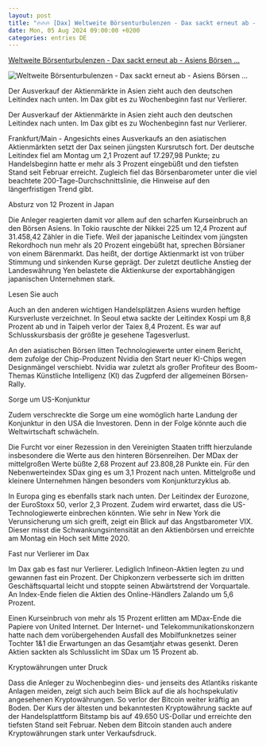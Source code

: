 ```yaml
---
layout: post
title: "🔥🔥🔥 [Dax] Weltweite Börsenturbulenzen - Dax sackt erneut ab - Asiens Börsen ..."
date: Mon, 05 Aug 2024 09:00:00 +0200
categories: entries DE
---
```

[Weltweite Börsenturbulenzen - Dax sackt erneut ab - Asiens Börsen ...](https://www.schwarzwaelder-bote.de/inhalt.weltweite-boersenturbulenzen-dax-sackt-erneut-ab-asiens-boersen-knicken-ein.7b570132-77e9-4507-8f98-46f5f3580231.html)

![Weltweite Börsenturbulenzen - Dax sackt erneut ab - Asiens Börsen ...](https://www.schwarzwaelder-bote.de/media.media.20069f14-2b66-45c8-ae1c-630615eecdf6.16x9_1024.jpg)

Der Ausverkauf der Aktienmärkte in Asien zieht auch den deutschen Leitindex nach unten. Im Dax gibt es zu Wochenbeginn fast nur Verlierer.

Der Ausverkauf der Aktienmärkte in Asien zieht auch den deutschen Leitindex nach unten. Im Dax gibt es zu Wochenbeginn fast nur Verlierer.

Frankfurt/Main - Angesichts eines Ausverkaufs an den asiatischen Aktienmärkten setzt der Dax seinen jüngsten Kursrutsch fort. Der deutsche Leitindex fiel am Montag um 2,1 Prozent auf 17.297,98 Punkte; zu Handelsbeginn hatte er mehr als 3 Prozent eingebüßt und den tiefsten Stand seit Februar erreicht. Zugleich fiel das Börsenbarometer unter die viel beachtete 200-Tage-Durchschnittslinie, die Hinweise auf den längerfristigen Trend gibt.

Absturz von 12 Prozent in Japan

Die Anleger reagierten damit vor allem auf den scharfen Kurseinbruch an den Börsen Asiens. In Tokio rauschte der Nikkei 225 um 12,4 Prozent auf 31.458,42 Zähler in die Tiefe. Weil der japanische Leitindex vom jüngsten Rekordhoch nun mehr als 20 Prozent eingebüßt hat, sprechen Börsianer von einem Bärenmarkt. Das heißt, der dortige Aktienmarkt ist von trüber Stimmung und sinkenden Kurse geprägt. Der zuletzt deutliche Anstieg der Landeswährung Yen belastete die Aktienkurse der exportabhängigen japanischen Unternehmen stark.

Lesen Sie auch

Auch an den anderen wichtigen Handelsplätzen Asiens wurden heftige Kursverluste verzeichnet. In Seoul etwa sackte der Leitindex Kospi um 8,8 Prozent ab und in Taipeh verlor der Taiex 8,4 Prozent. Es war auf Schlusskursbasis der größte je gesehene Tagesverlust.

An den asiatischen Börsen litten Technologiewerte unter einem Bericht, dem zufolge der Chip-Produzent Nvidia den Start neuer KI-Chips wegen Designmängel verschiebt. Nvidia war zuletzt als großer Profiteur des Boom-Themas Künstliche Intelligenz (KI) das Zugpferd der allgemeinen Börsen-Rally.

Sorge um US-Konjunktur

Zudem verschreckte die Sorge um eine womöglich harte Landung der Konjunktur in den USA die Investoren. Denn in der Folge könnte auch die Weltwirtschaft schwächeln.

Die Furcht vor einer Rezession in den Vereinigten Staaten trifft hierzulande insbesondere die Werte aus den hinteren Börsenreihen. Der MDax der mittelgroßen Werte büßte 2,68 Prozent auf 23.808,28 Punkte ein. Für den Nebenwerteindex SDax ging es um 3,1 Prozent nach unten. Mittelgroße und kleinere Unternehmen hängen besonders vom Konjunkturzyklus ab.

In Europa ging es ebenfalls stark nach unten. Der Leitindex der Eurozone, der EuroStoxx 50, verlor 2,3 Prozent. Zudem wird erwartet, dass die US-Technologiewerte einbrechen könnten. Wie sehr in New York die Verunsicherung um sich greift, zeigt ein Blick auf das Angstbarometer VIX. Dieser misst die Schwankungsintensität an den Aktienbörsen und erreichte am Montag ein Hoch seit Mitte 2020.

Fast nur Verlierer im Dax

Im Dax gab es fast nur Verlierer. Lediglich Infineon-Aktien legten zu und gewannen fast ein Prozent. Der Chipkonzern verbesserte sich im dritten Geschäftsquartal leicht und stoppte seinen Abwärtstrend der Vorquartale. An Index-Ende fielen die Aktien des Online-Händlers Zalando um 5,6 Prozent.

Einen Kurseinbruch von mehr als 15 Prozent erlitten am MDax-Ende die Papiere von United Internet. Der Internet- und Telekommunikationskonzern hatte nach dem vorübergehenden Ausfall des Mobilfunknetzes seiner Tochter 1&1 die Erwartungen an das Gesamtjahr etwas gesenkt. Deren Aktien sackten als Schlusslicht im SDax um 15 Prozent ab.

Kryptowährungen unter Druck

Dass die Anleger zu Wochenbeginn dies- und jenseits des Atlantiks riskante Anlagen meiden, zeigt sich auch beim Blick auf die als hochspekulativ angesehenen Kryptowährungen. So verlor der Bitcoin weiter kräftig an Boden. Der Kurs der ältesten und bekanntesten Kryptowährung sackte auf der Handelsplattform Bitstamp bis auf 49.650 US-Dollar und erreichte den tiefsten Stand seit Februar. Neben dem Bitcoin standen auch andere Kryptowährungen stark unter Verkaufsdruck.

